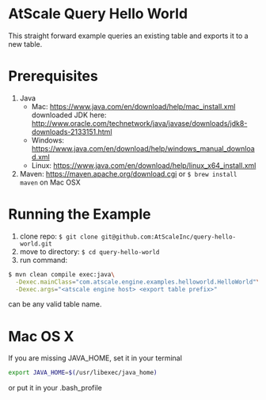 AtScale Query Hello World
=================

This straight forward example queries an existing table and exports it to a new table.

Prerequisites
==========
1. Java
   - Mac: https://www.java.com/en/download/help/mac_install.xml downloaded JDK here: http://www.oracle.com/technetwork/java/javase/downloads/jdk8-downloads-2133151.html
   - Windows: https://www.java.com/en/download/help/windows_manual_download.xml
   - Linux: https://www.java.com/en/download/help/linux_x64_install.xml
2. Maven: https://maven.apache.org/download.cgi or `$ brew install maven` on Mac OSX

Running the Example
======

1. clone repo: `$ git clone git@github.com:AtScaleInc/query-hello-world.git`
2. move to directory: `$ cd query-hello-world`
3. run command: 

  ```bash
  $ mvn clean compile exec:java\
    -Dexec.mainClass="com.atscale.engine.examples.helloworld.HelloWorld"\
    -Dexec.args="<atscale engine host> <export table prefix>"
  ```

<exported table prefix> can be any valid table name.

Mac OS X
========
If you are missing JAVA_HOME, set it in your terminal
```bash
export JAVA_HOME=$(/usr/libexec/java_home)
```
or put it in your .bash_profile
